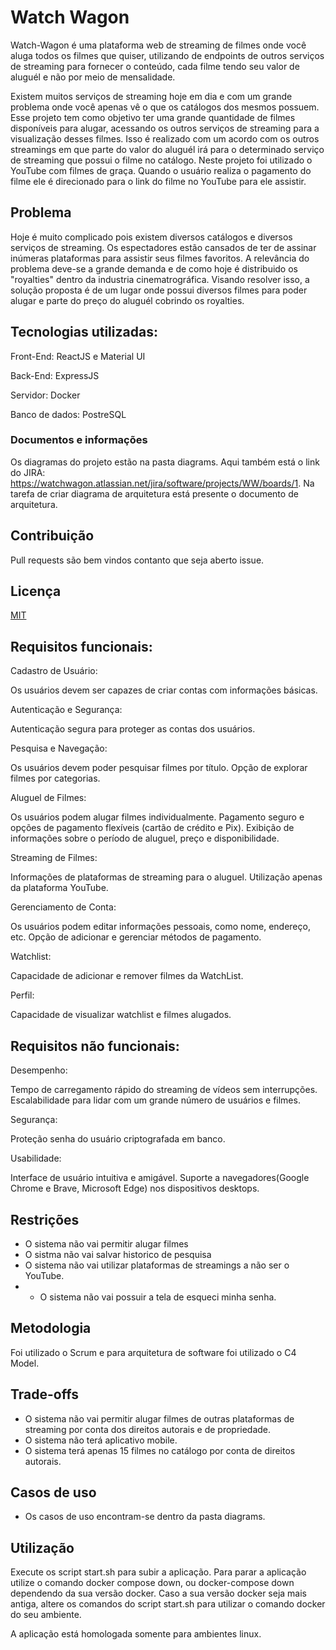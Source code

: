 # Watch Wagon

Watch-Wagon é uma plataforma web de streaming de filmes onde você aluga todos os filmes que quiser, utilizando de endpoints de outros serviços de streaming para fornecer o conteúdo, cada filme tendo seu valor de aluguél e não por meio de mensalidade.

Existem muitos serviços de streaming hoje em dia e com um grande problema onde você apenas vê o que os catálogos dos mesmos possuem. Esse projeto tem como objetivo ter uma grande quantidade de filmes disponíveis para alugar, acessando os outros serviços de streaming para a visualização desses filmes. Isso é realizado com um acordo com os outros streamings em que parte do valor do aluguél irá para o determinado serviço de streaming que possui o filme no catálogo. Neste projeto foi utilizado o YouTube com filmes de graça. Quando o usuário realiza o pagamento do filme ele é direcionado para o link do filme no YouTube para ele assistir.

## Problema

Hoje é muito complicado pois existem diversos catálogos e diversos serviços de streaming. Os espectadores estão cansados de ter de assinar inúmeras plataformas para assistir seus filmes favoritos. A relevância do problema deve-se a grande demanda e de como hoje é distribuido os "royalties" dentro da industria cinematrográfica. Visando resolver isso, a solução proposta é de um lugar onde possui diversos filmes para poder alugar e parte do preço do aluguél cobrindo os royalties.
## Tecnologias utilizadas:
Front-End: ReactJS e Material UI

Back-End: ExpressJS

Servidor: Docker

Banco de dados: PostreSQL

### Documentos e informações
Os diagramas do projeto estão na pasta diagrams. Aqui também está o link do JIRA: https://watchwagon.atlassian.net/jira/software/projects/WW/boards/1. Na tarefa de criar diagrama de arquitetura está presente o documento de arquitetura.

## Contribuição

Pull requests são bem vindos contanto que seja aberto issue.

## Licença

[MIT](https://choosealicense.com/licenses/mit/)
## Requisitos funcionais:​

Cadastro de Usuário:​

Os usuários devem ser capazes de criar contas com informações básicas.​

Autenticação e Segurança:​

Autenticação segura para proteger as contas dos usuários.​

Pesquisa e Navegação:​

Os usuários devem poder pesquisar filmes por título.
Opção de explorar filmes por categorias.​

Aluguel de Filmes:​

Os usuários podem alugar filmes individualmente.​
Pagamento seguro e opções de pagamento flexíveis (cartão de crédito e Pix).​
Exibição de informações sobre o período de aluguel, preço e disponibilidade.​

Streaming de Filmes:​

Informações de plataformas de streaming para o aluguel.​
Utilização apenas da plataforma YouTube.​

Gerenciamento de Conta:​

Os usuários podem editar informações pessoais, como nome, endereço, etc.​
Opção de adicionar e gerenciar métodos de pagamento.​

Watchlist:​

Capacidade de adicionar e remover filmes da WatchList.

Perfil:

Capacidade de visualizar watchlist e filmes alugados.

## Requisitos não funcionais:​

Desempenho:​

Tempo de carregamento rápido do streaming de vídeos sem interrupções.​
Escalabilidade para lidar com um grande número de usuários e filmes.​

Segurança:​

Proteção senha do usuário criptografada em banco.

Usabilidade:​

Interface de usuário intuitiva e amigável.​
Suporte a navegadores(Google Chrome e Brave, Microsoft Edge) nos dispositivos desktops.

## Restrições

- O sistema não vai permitir alugar filmes
- O sistma não vai salvar historico de pesquisa
- O sistema não vai utilizar plataformas de streamings a não ser o YouTube.
- - O sistema não vai possuir a tela de esqueci minha senha.

## Metodologia

Foi utilizado o Scrum e para arquitetura de software foi utilizado o C4 Model.

## Trade-offs

- O sistema não vai permitir alugar filmes de outras plataformas de streaming por conta dos direitos autorais e de propriedade.
- O sistema não terá aplicativo mobile.
- O sistema terá apenas 15 filmes no catálogo por conta de direitos autorais.

## Casos de uso
- Os casos de uso encontram-se dentro da pasta diagrams.


## Utilização

Execute os script start.sh para subir a aplicação. Para parar a aplicação utilize o comando docker compose down, ou docker-compose down dependendo da sua versão docker.
Caso a sua versão docker seja mais antiga, altere os comandos do script start.sh para utilizar o comando docker do seu ambiente.
 
A aplicação está homologada somente para ambientes linux.
